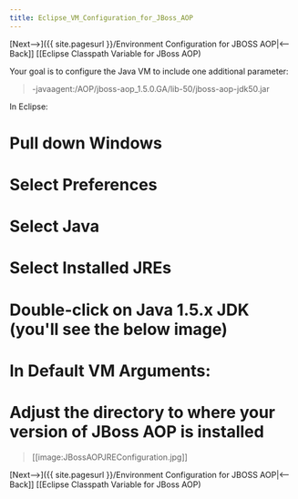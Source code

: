 ```yaml
---
title: Eclipse_VM_Configuration_for_JBoss_AOP
---
```

[Next-->]({{ site.pagesurl }}/Environment Configuration for JBOSS AOP|<--Back]] [[Eclipse Classpath Variable for JBoss AOP)

Your goal is to configure the Java VM to include one additional parameter:
> -javaagent:/AOP/jboss-aop_1.5.0.GA/lib-50/jboss-aop-jdk50.jar

In Eclipse:
# Pull down **Windows**
# Select **Preferences**
# Select **Java**
# Select **Installed JREs**
# Double-click on **Java 1.5.x JDK** (you'll see the below image)
# In **Default VM Arguments:**
# Adjust the directory to where your version of JBoss AOP is installed

> [[image:JBossAOPJREConfiguration.jpg]]

[Next-->]({{ site.pagesurl }}/Environment Configuration for JBOSS AOP|<--Back]] [[Eclipse Classpath Variable for JBoss AOP)